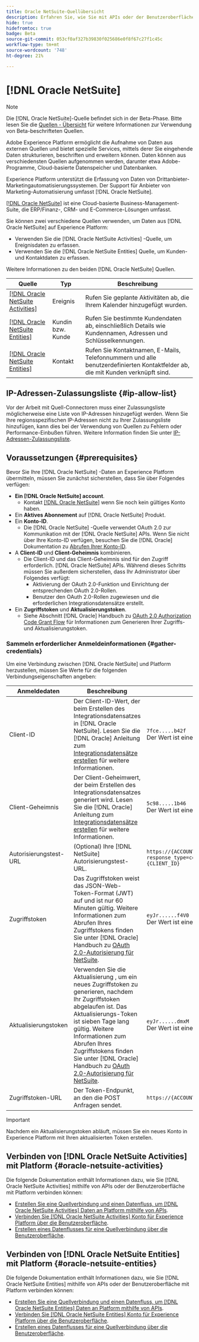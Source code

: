 ```yaml
---
title: Oracle NetSuite-Quellübersicht
description: Erfahren Sie, wie Sie mit APIs oder der Benutzeroberfläche eine Verbindung zwischen Oracle NetSuite und Adobe Experience Platform herstellen.
hide: true
hidefromtoc: true
badge: Beta
source-git-commit: 053cf0af327b39830f025686e0f8f67c27f1c45c
workflow-type: tm+mt
source-wordcount: '748'
ht-degree: 21%

---
```


# [!DNL Oracle NetSuite]

>[!NOTE]
>
>Die [!DNL Oracle NetSuite]-Quelle befindet sich in der Beta-Phase. Bitte lesen Sie die [Quellen - Übersicht](../../home.md#terms-and-conditions) für weitere Informationen zur Verwendung von Beta-beschrifteten Quellen.

Adobe Experience Platform ermöglicht die Aufnahme von Daten aus externen Quellen und bietet spezielle Services, mittels derer Sie eingehende Daten strukturieren, beschriften und erweitern können. Daten können aus verschiedensten Quellen aufgenommen werden, darunter etwa Adobe-Programme, Cloud-basierte Datenspeicher und Datenbanken.

Experience Platform unterstützt die Erfassung von Daten von Drittanbieter-Marketingautomatisierungssystemen. Der Support für Anbieter von Marketing-Automatisierung umfasst [!DNL Oracle NetSuite].

[[!DNL Oracle NetSuite]](https://www.netsuite.com/) ist eine Cloud-basierte Business-Management-Suite, die ERP/Finanz-, CRM- und E-Commerce-Lösungen umfasst.

Sie können zwei verschiedene Quellen verwenden, um Daten aus [!DNL Oracle NetSuite] auf Experience Platform:

* Verwenden Sie die [!DNL Oracle NetSuite Activities] -Quelle, um Ereignisdaten zu erfassen.
* Verwenden Sie die [!DNL Oracle NetSuite Entities] Quelle, um Kunden- und Kontaktdaten zu erfassen.

Weitere Informationen zu den beiden [!DNL Oracle NetSuite] Quellen.

| Quelle | Typ | Beschreibung |
| --- | --- | --- |
| [[!DNL Oracle NetSuite Activities]](#oracle-netsuite-activities) | Ereignis | Rufen Sie geplante Aktivitäten ab, die Ihrem Kalender hinzugefügt wurden. |
| [[!DNL Oracle NetSuite Entities]](#oracle-netsuite-entities) | Kundin bzw. Kunde | Rufen Sie bestimmte Kundendaten ab, einschließlich Details wie Kundennamen, Adressen und Schlüsselkennungen. |
| [[!DNL Oracle NetSuite Entities]](#oracle-netsuite-entities) | Kontakt | Rufen Sie Kontaktnamen, E-Mails, Telefonnummern und alle benutzerdefinierten Kontaktfelder ab, die mit Kunden verknüpft sind. |

## IP-Adressen-Zulassungsliste {#ip-allow-list}

Vor der Arbeit mit Quell-Connectoren muss einer Zulassungsliste möglicherweise eine Liste von IP-Adressen hinzugefügt werden. Wenn Sie Ihre regionsspezifischen IP-Adressen nicht zu Ihrer Zulassungsliste hinzufügen, kann dies bei der Verwendung von Quellen zu Fehlern oder Performance-Einbußen führen. Weitere Information finden Sie unter [IP-Adressen-Zulassungsliste](../../ip-address-allow-list.md).

## Voraussetzungen {#prerequisites}

Bevor Sie Ihre [!DNL Oracle NetSuite] -Daten an Experience Platform übermitteln, müssen Sie zunächst sicherstellen, dass Sie über Folgendes verfügen:

* **Ein [!DNL Oracle NetSuite] account**.
   * Kontakt [[!DNL Oracle NetSuite]](https://www.NetSuite.com/portal/company/contactus.shtml) wenn Sie noch kein gültiges Konto haben.
* Ein **Aktives Abonnement** auf [!DNL Oracle NetSuite] Produkt.
* Ein **Konto-ID**.
   * Die [!DNL Oracle NetSuite] -Quelle verwendet OAuth 2.0 zur Kommunikation mit der [!DNL Oracle NetSuite] APIs. Wenn Sie nicht über Ihre Konto-ID verfügen, besuchen Sie die [!DNL Oracle] Dokumentation zu [Abrufen Ihrer Konto-ID](https://docs.oracle.com/en/cloud/saas/netsuite/ns-online-help/section_1498754928.html#Finding-Your-NetSuite-Account-ID).
* A **Client-ID** und **Client-Geheimnis** kombinieren.
   * Die Client-ID und das Client-Geheimnis sind für den Zugriff erforderlich. [!DNL Oracle NetSuite] APIs. Während dieses Schritts müssen Sie außerdem sicherstellen, dass Ihr Administrator über Folgendes verfügt:
      * Aktivierung der OAuth 2.0-Funktion und Einrichtung der entsprechenden OAuth 2.0-Rollen.
      * Benutzer den OAuth 2.0-Rollen zugewiesen und die erforderlichen Integrationsdatensätze erstellt.
* Ein **Zugriffstoken** und **Aktualisierungstoken**.
   * Siehe Abschnitt [!DNL Oracle] Handbuch zu [OAuth 2.0 Authorization Code Grant Flow](https://docs.oracle.com/en/cloud/saas/netsuite/ns-online-help/section_158074210415.html#OAuth-2.0-Authorization-Code-Grant-Flow) für Informationen zum Generieren Ihrer Zugriffs- und Aktualisierungstoken.

### Sammeln erforderlicher Anmeldeinformationen {#gather-credentials}

Um eine Verbindung zwischen [!DNL Oracle NetSuite] und Platform herzustellen, müssen Sie Werte für die folgenden Verbindungseigenschaften angeben:

| Anmeldedaten | Beschreibung | Beispiel |
| --- | --- | --- |
| Client-ID | Der Client-ID-Wert, der beim Erstellen des Integrationsdatensatzes in [!DNL Oracle NetSuite]. Lesen Sie die [!DNL Oracle] Anleitung zum [Integrationsdatensätze erstellen](https://docs.oracle.com/en/cloud/saas/netsuite/ns-online-help/section_157771733782.html#procedure_157838925981) für weitere Informationen. | `7fce.....b42f`<br>Der Wert ist eine Zeichenfolge mit 64 Zeichen. |
| Client-Geheimnis | Der Client-Geheimwert, der beim Erstellen des Integrationsdatensatzes generiert wird. Lesen Sie die [!DNL Oracle] Anleitung zum [Integrationsdatensätze erstellen](https://docs.oracle.com/en/cloud/saas/netsuite/ns-online-help/section_157771733782.html#procedure_157838925981) für weitere Informationen. | `5c98.....1b46`<br>Der Wert ist eine Zeichenfolge mit 64 Zeichen. |
| Autorisierungstest-URL | (Optional) Ihre [!DNL NetSuite] Autorisierungstest-URL. | `https://{ACCOUNT_ID}.app.netsuite.com<br>/app/login/oauth2/authorize.nl?response_type=code<br>&redirect_uri=https%3A%2F%2Fapi.github.com<br>&scope=rest_webservices<br>&state=ykv2XLx1BpT5Q0F3MRPHb94j<br>&client_id={CLIENT_ID}` |
| Zugriffstoken | Das Zugriffstoken weist das JSON-Web-Token-Format (JWT) auf und ist nur 60 Minuten gültig. Weitere Informationen zum Abrufen Ihres Zugriffstokens finden Sie unter [!DNL Oracle] Handbuch zu [OAuth 2.0-Autorisierung für NetSuite](https://docs.oracle.com/en/cloud/saas/netsuite/ns-online-help/section_158081952044.html#Step-Two-POST-Request-to-the-Token-Endpoint). | `eyJr......f4V0`<br> Der Wert ist eine Zeichenfolge mit 1024 Zeichen, die als JSON-Web-Token (JWT) formatiert ist. |
| Aktualisierungstoken | Verwenden Sie die Aktualisierung , um ein neues Zugriffstoken zu generieren, nachdem Ihr Zugriffstoken abgelaufen ist. Das Aktualisierungs-Token ist sieben Tage lang gültig. Weitere Informationen zum Abrufen Ihres Zugriffstokens finden Sie unter [!DNL Oracle] Handbuch zu [OAuth 2.0-Autorisierung für NetSuite](https://docs.oracle.com/en/cloud/saas/netsuite/ns-online-help/section_158081952044.html#Step-Two-POST-Request-to-the-Token-Endpoint). | `eyJr......dmxM`<br> Der Wert ist eine Zeichenfolge mit 1024 Zeichen, die als JSON-Web-Token (JWT) formatiert ist. |
| Zugriffstoken-URL | Der Token-Endpunkt, an den die POST Anfragen sendet. | `https://{ACCOUNT_ID}.suitetalk.api.netsuite.com<br>/services/rest/auth/oauth2/v1/token` |

>[!IMPORTANT]
>
>Nachdem ein Aktualisierungstoken abläuft, müssen Sie ein neues Konto in Experience Platform mit Ihren aktualisierten Token erstellen.

## Verbinden von [!DNL Oracle NetSuite Activities] mit Platform {#oracle-netsuite-activities}

Die folgende Dokumentation enthält Informationen dazu, wie Sie [!DNL Oracle NetSuite Activities] mithilfe von APIs oder der Benutzeroberfläche mit Platform verbinden können:

* [Erstellen Sie eine Quellverbindung und einen Datenfluss, um [!DNL Oracle NetSuite Activities] Daten an Platform mithilfe von APIs](../../tutorials/api/create/marketing-automation/oracle-netsuite-activities.md).
* [Verbinden Sie [!DNL Oracle NetSuite Activities] Konto für Experience Platform über die Benutzeroberfläche](../../tutorials/ui/create/marketing-automation/oracle-netsuite-activities.md).
* [Erstellen eines Datenflusses für eine Quellverbindung über die Benutzeroberfläche](../../tutorials/ui/dataflow/marketing-automation.md).

## Verbinden von [!DNL Oracle NetSuite Entities] mit Platform {#oracle-netsuite-entities}

Die folgende Dokumentation enthält Informationen dazu, wie Sie [!DNL Oracle NetSuite Entities] mithilfe von APIs oder der Benutzeroberfläche mit Platform verbinden können:

* [Erstellen Sie eine Quellverbindung und einen Datenfluss, um [!DNL Oracle NetSuite Entities] Daten an Platform mithilfe von APIs](../../tutorials/api/create/marketing-automation/oracle-netsuite-entities.md).
* [Verbinden Sie [!DNL Oracle NetSuite Entities] Konto für Experience Platform über die Benutzeroberfläche](../../tutorials/ui/create/marketing-automation/oracle-netsuite-entities.md).
* [Erstellen eines Datenflusses für eine Quellverbindung über die Benutzeroberfläche](../../tutorials/ui/dataflow/marketing-automation.md).
